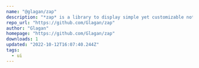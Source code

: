```yaml
---
name: "@glagan/zap"
description: "*zap* is a library to display simple yet customizable notifications in Svelte. You can stylize text with a simple syntax, add buttons to make the notifications interactable and add callbacks for some events during the life of a notification."
repo_url: "https://github.com/Glagan/zap"
author: "Glagan"
homepage: "https://github.com/Glagan/zap"
downloads: 1
updated: "2022-10-12T16:07:40.244Z"
tags: 
  - ui
---
```

